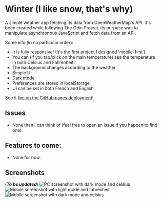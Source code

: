 # Winter (I like snow, that's why)
 A simple weather app fetching its data from OpenWeatherMap's API. It's been created while following The Odin Project. Its purpose was to manipulate asynchronous JavaScript and fetch data from an API.

Some info (in no particular order):

- It is fully responsive! (It's the first project I designed 'mobile-first')
- You can (if you tap/click on the main temperature) see the temperature in both Celsius and Fahrenheit!
- The background changes according to the weather
- Simple UI
- Dark mode
- Preferences are stored in localStorage
- UI can be set in both French and English

See it [live on the GitHub pages deployment](https://bussun.github.io/winter)!

## Issues

- None than I can think of (feel free to open an issue if you happen to find one).

## Features to come:
- None for now.

## Screenshots
(***To be updated***)
![PC screenshot with dark mode and celsius](./res/readme_res/screenshot.png)
![Mobile screenshot with light mode and fahrenheit](./res/readme_res/mobile_screenshot1.png)
![Mobile screenshot with dark mode and celsius](./res/readme_res/mobile_screenshot2.png)
